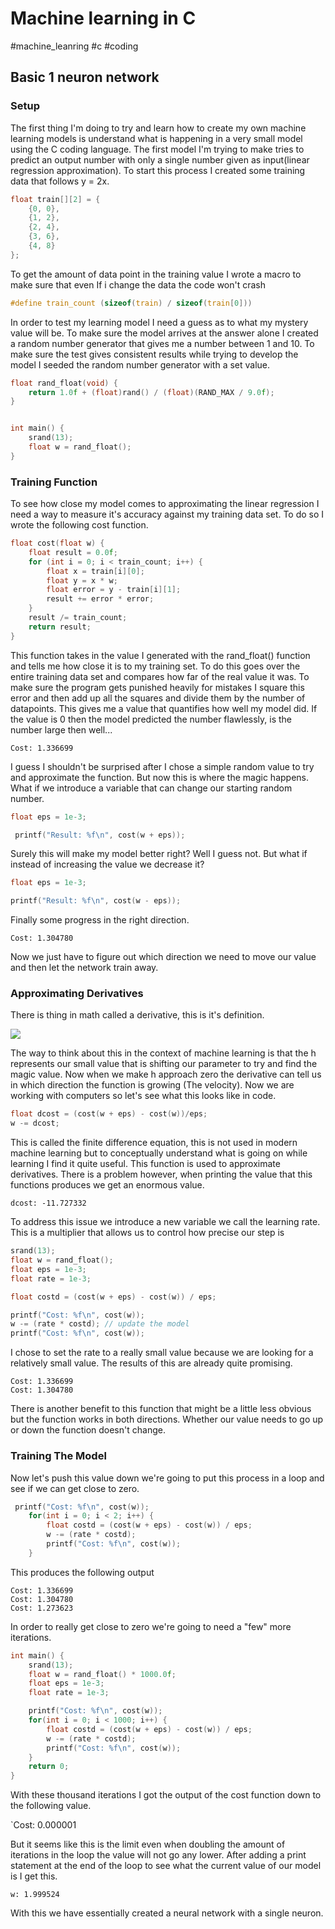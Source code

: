 # Machine learning in C

#machine_leanring #c #coding


## Basic 1 neuron network

### Setup

The first thing I'm doing to try and learn how to create my own machine learning models is understand what is happening in a very small model using the C coding language.  The first model I'm trying to make tries to predict an output number with only a single number given as input(linear regression approximation). To start this process I created some training data that follows y = 2x. 

```C
float train[][2] = {
    {0, 0},
    {1, 2},
    {2, 4},
    {3, 6},
    {4, 8}
};
```

To get the amount of data point in the training value I wrote a macro to make sure that even If i change the data the code won't crash

```C
#define train_count (sizeof(train) / sizeof(train[0])) 
```

In order to test my learning model I need a guess as to what my mystery value will be. To make sure the model arrives at the answer alone I created a random number generator that gives me a number between 1 and 10. To make sure the test gives consistent results while trying to develop the model I seeded the random number generator with a set value.

```C
float rand_float(void) {
    return 1.0f + (float)rand() / (float)(RAND_MAX / 9.0f);
}


int main() {
	srand(13);
	float w = rand_float();
}
```

### Training Function

To see how close my model comes to approximating the linear regression I need a way to measure it's accuracy against my training data set. To do so I wrote the following cost function.

```C
float cost(float w) {
    float result = 0.0f;
    for (int i = 0; i < train_count; i++) {
        float x = train[i][0];
        float y = x * w;
        float error = y - train[i][1]; 
        result += error * error;  
    }
    result /= train_count;
    return result;
}
```

This function takes in the value I generated with the rand_float() function and tells me how close it is to my training set. To do this goes over the entire training data set and compares how far of the real value it was. To make sure the program gets punished heavily for mistakes I square this error and then add up all the squares and divide them by the number of datapoints. This gives me a value that quantifies how well my model did. If the value is 0 then the model predicted the number flawlessly, is the number large then well...

`Cost: 1.336699`

I guess I shouldn't be surprised after I chose a simple random value to try and approximate the function. But now this is where the magic happens. What if we introduce a variable that can change our starting random number. 

```C
float eps = 1e-3;

 printf("Result: %f\n", cost(w + eps));
```

Surely this will make my model better right?  Well I guess not. But what if instead of increasing the value we decrease it?

```c
float eps = 1e-3;

printf("Result: %f\n", cost(w - eps));
```

Finally some progress in the right direction.

`Cost: 1.304780`

Now we just have to figure out which direction we need to move our value and then let the network train away.

### Approximating Derivatives 

There is thing in math called a derivative, this is it's definition.

![](https://i.imgur.com/P2Cmk5T.png)

The way to think about this in the context of machine learning is that the h represents our small value that is shifting our parameter to try and find the magic value. Now when we make h approach zero the derivative can tell us in which direction the function is growing (The velocity). Now we are working with computers so let's see what this looks like in code.

```C
float dcost = (cost(w + eps) - cost(w))/eps;
w -= dcost;
```

This is called the finite difference equation, this is not used in modern machine learning but to conceptually understand what is going on while learning I find it quite useful. This function is used to approximate derivatives. There is a problem however, when printing the value that this functions produces we get an enormous value. 

`dcost: -11.727332`

To address this issue we introduce a new variable we call the learning rate. This is a multiplier that allows us to control how precise our step is

```C
srand(13); 
float w = rand_float(); 
float eps = 1e-3; 
float rate = 1e-3; 

float costd = (cost(w + eps) - cost(w)) / eps; 

printf("Cost: %f\n", cost(w));
w -= (rate * costd); // update the model
printf("Cost: %f\n", cost(w));
```

I chose to set the rate to a really small value because we are looking for a relatively small value. The results of this are already quite promising.

```
Cost: 1.336699
Cost: 1.304780
```

There is another benefit to this function that might be a little less obvious but the function works in both directions. Whether our value needs to go up or down the function doesn't change.

### Training The Model

Now let's push this value down we're going to put this process in a loop and see if we can get close to zero.

```C
 printf("Cost: %f\n", cost(w));
    for(int i = 0; i < 2; i++) {
        float costd = (cost(w + eps) - cost(w)) / eps;
        w -= (rate * costd); 
        printf("Cost: %f\n", cost(w));
    }
```

This produces the following output

```
Cost: 1.336699
Cost: 1.304780
Cost: 1.273623
```

In order to really get close to zero we're going to need a "few" more iterations.

```C
int main() {
    srand(13);
    float w = rand_float() * 1000.0f;
    float eps = 1e-3; 
    float rate = 1e-3; 

    printf("Cost: %f\n", cost(w));
    for(int i = 0; i < 1000; i++) {
        float costd = (cost(w + eps) - cost(w)) / eps;
        w -= (rate * costd);
        printf("Cost: %f\n", cost(w));
    }
    return 0;
}
```

With these thousand iterations I got the output of the cost function down to the following value.

`Cost: 0.000001

But it seems like this is the limit even when doubling the amount of iterations in the loop the value will not go any lower. After adding a print statement at the end of the loop to see what the current value of our model is I get this.

`w: 1.999524`

With this we have essentially created a neural network with a single neuron. 